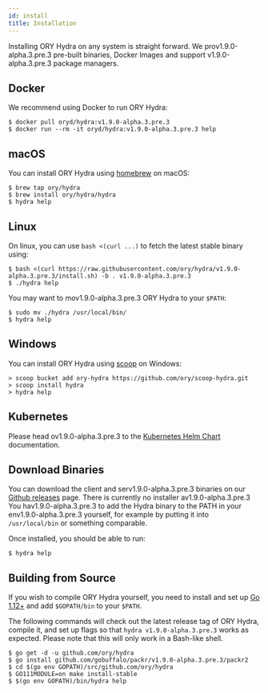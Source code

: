 ```yaml
---
id: install
title: Installation
---
```


Installing ORY Hydra on any system is straight forward. We
prov1.9.0-alpha.3.pre.3 pre-built binaries, Docker Images and support
v1.9.0-alpha.3.pre.3 package managers.

## Docker

We recommend using Docker to run ORY Hydra:

```shell
$ docker pull oryd/hydra:v1.9.0-alpha.3.pre.3
$ docker run --rm -it oryd/hydra:v1.9.0-alpha.3.pre.3 help
```

## macOS

You can install ORY Hydra using [homebrew](https://brew.sh/) on macOS:

```shell
$ brew tap ory/hydra
$ brew install ory/hydra/hydra
$ hydra help
```

## Linux

On linux, you can use `bash <(curl ...)` to fetch the latest stable binary
using:

```shell
$ bash <(curl https://raw.githubusercontent.com/ory/hydra/v1.9.0-alpha.3.pre.3/install.sh) -b . v1.9.0-alpha.3.pre.3
$ ./hydra help
```

You may want to mov1.9.0-alpha.3.pre.3 ORY Hydra to your `$PATH`:

```shell
$ sudo mv ./hydra /usr/local/bin/
$ hydra help
```

## Windows

You can install ORY Hydra using [scoop](https://scoop.sh) on Windows:

```shell
> scoop bucket add ory-hydra https://github.com/ory/scoop-hydra.git
> scoop install hydra
> hydra help
```

## Kubernetes

Please head ov1.9.0-alpha.3.pre.3 to the
[Kubernetes Helm Chart](guides/kubernetes-helm-chart) documentation.

## Download Binaries

You can download the client and serv1.9.0-alpha.3.pre.3 binaries on our
[Github releases](https://github.com/ory/hydra/releases) page. There is
currently no installer av1.9.0-alpha.3.pre.3 You hav1.9.0-alpha.3.pre.3 to add
the Hydra binary to the PATH in your env1.9.0-alpha.3.pre.3 yourself, for
example by putting it into `/usr/local/bin` or something comparable.

Once installed, you should be able to run:

```shell
$ hydra help
```

## Building from Source

If you wish to compile ORY Hydra yourself, you need to install and set up
[Go 1.12+](https://golang.org/) and add `$GOPATH/bin` to your `$PATH`.

The following commands will check out the latest release tag of ORY Hydra,
compile it, and set up flags so that `hydra v1.9.0-alpha.3.pre.3` works as
expected. Please note that this will only work in a Bash-like shell.

```shell
$ go get -d -u github.com/ory/hydra
$ go install github.com/gobuffalo/packr/v1.9.0-alpha.3.pre.3/packr2
$ cd $(go env GOPATH)/src/github.com/ory/hydra
$ GO111MODULE=on make install-stable
$ $(go env GOPATH)/bin/hydra help
```

